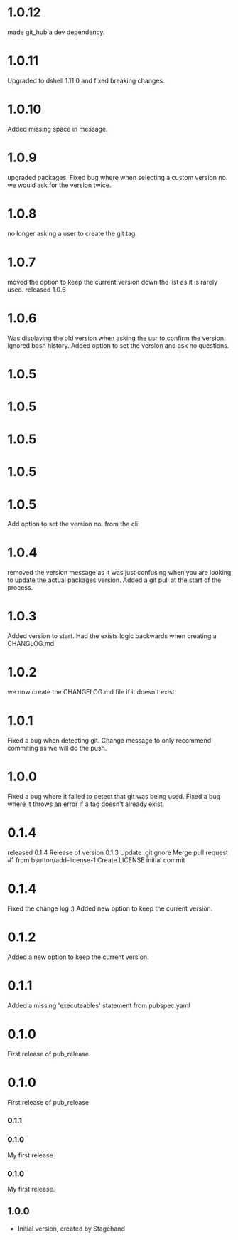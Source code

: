 # 1.0.12
made git_hub a dev dependency.

# 1.0.11
Upgraded to dshell 1.11.0 and fixed breaking changes.

# 1.0.10
Added missing space in message.


# 1.0.9
upgraded packages.
Fixed bug where when selecting a custom version no. we would ask for the version twice.

# 1.0.8
no longer asking a user to create the git tag.

# 1.0.7
moved the option to keep the current version down the list as it is rarely used.
released 1.0.6

# 1.0.6
Was displaying the old version when asking the usr to confirm the version.
ignored bash history.
Added option to set the version and ask no questions.

# 1.0.5

# 1.0.5

# 1.0.5

# 1.0.5

# 1.0.5
Add option to set the version no. from the cli

# 1.0.4
removed the version message as it was just confusing when you are looking to update the actual packages version.
Added a git pull at the start of the process.

# 1.0.3
Added version to start. Had the exists logic backwards when creating a CHANGLOG.md

# 1.0.2
we now create the CHANGELOG.md file if it doesn't exist.

# 1.0.1
Fixed a bug when detecting git. Change message to only recommend commiting as we will do the push.

# 1.0.0
Fixed a bug where it failed to detect that git was being used.
Fixed a bug where it throws an error if a tag doesn't already exist.

# 0.1.4
released 0.1.4
Release of version 0.1.3
Update .gitignore
Merge pull request #1 from bsutton/add-license-1
Create LICENSE
initial commit

# 0.1.4
Fixed the change log :)
Added new option to keep the current version.
# 0.1.2

Added a new option to keep the current version.
# 0.1.1
Added a missing 'executeables' statement from pubspec.yaml
# 0.1.0

First release of pub_release

# 0.1.0

First release of pub_release
### 0.1.1
### 0.1.0
My first release
### 0.1.0
My first release.
## 1.0.0

- Initial version, created by Stagehand
